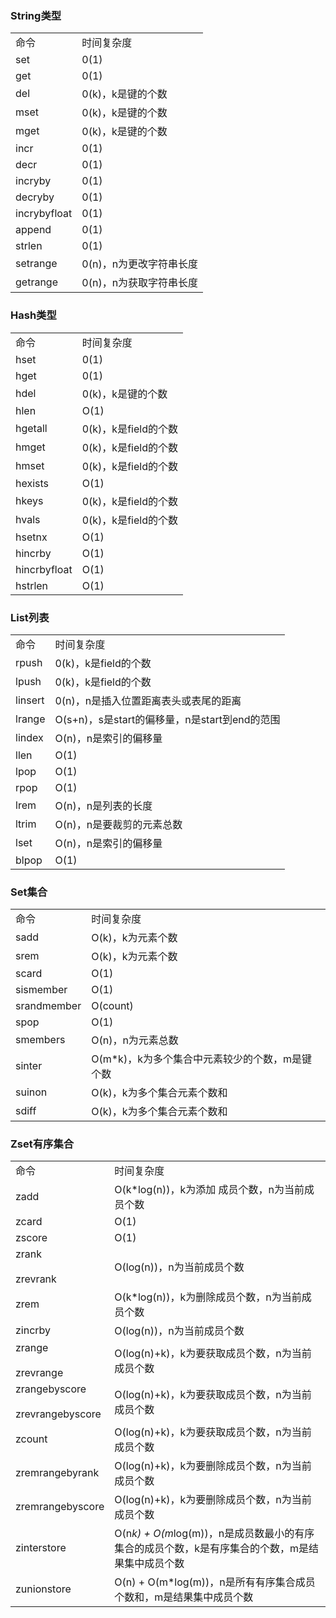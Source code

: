 ### String类型

|   |   |
|---|---|
|命令|时间复杂度|
|set|0(1)|
|get|0(1)|
|del|0(k)，k是键的个数|
|mset|0(k)，k是键的个数|
|mget|0(k)，k是键的个数|
|incr|0(1)|
|decr|0(1)|
|incryby|0(1)|
|decryby|0(1)|
|incrybyfloat|0(1)|
|append|0(1)|
|strlen|0(1)|
|setrange|0(n)，n为更改字符串长度|
|getrange|0(n)，n为获取字符串长度|

### Hash类型

|   |   |
|---|---|
|命令|时间复杂度|
|hset|0(1)|
|hget|0(1)|
|hdel|0(k)，k是键的个数|
|hlen|O(1)|
|hgetall|0(k)，k是field的个数|
|hmget|0(k)，k是field的个数|
|hmset|0(k)，k是field的个数|
|hexists|O(1)|
|hkeys|0(k)，k是field的个数|
|hvals|0(k)，k是field的个数|
|hsetnx|O(1)|
|hincrby|O(1)|
|hincrbyfloat|O(1)|
|hstrlen|O(1)|

### List列表

|   |   |
|---|---|
|命令|时间复杂度|
|rpush|0(k)，k是field的个数|
|lpush|0(k)，k是field的个数|
|linsert|0(n)，n是插入位置距离表头或表尾的距离|
|lrange|O(s+n)，s是start的偏移量，n是start到end的范围|
|lindex|O(n)，n是索引的偏移量|
|llen|O(1)|
|lpop|O(1)|
|rpop|O(1)|
|lrem|O(n)，n是列表的长度|
|ltrim|O(n)，n是要裁剪的元素总数|
|lset|O(n)，n是索引的偏移量|
|blpop|O(1)|

### Set集合

|   |   |
|---|---|
|命令|时间复杂度|
|sadd|O(k)，k为元素个数|
|srem|O(k)，k为元素个数|
|scard|O(1)|
|sismember|O(1)|
|srandmember|O(count)|
|spop|O(1)|
|smembers|O(n)，n为元素总数|
|sinter|O(m*k)，k为多个集合中元素较少的个数，m是键个数|
|suinon|O(k)，k为多个集合元素个数和|
|sdiff|O(k)，k为多个集合元素个数和|

### Zset有序集合

|   |   |
|---|---|
|命令|时间复杂度|
|zadd|O(k*log(n))，k为添加 成员个数，n为当前成员个数|
|zcard|O(1)|
|zscore|O(1)|
|zrank<br/><br/>zrevrank|O(log(n))，n为当前成员个数|
|zrem|O(k*log(n))，k为删除成员个数，n为当前成员个数|
|zincrby|O(log(n))，n为当前成员个数|
|zrange<br/><br/>zrevrange|O(log(n)+k)，k为要获取成员个数，n为当前成员个数|
|zrangebyscore<br/><br/>zrevrangebyscore|O(log(n)+k)，k为要获取成员个数，n为当前成员个数|
|zcount|O(log(n)+k)，k为要获取成员个数，n为当前成员个数|
|zremrangebyrank|O(log(n)+k)，k为要删除成员个数，n为当前成员个数|
|zremrangebyscore|O(log(n)+k)，k为要删除成员个数，n为当前成员个数|
|zinterstore|O(n*k) + O(m*log(m))，n是成员数最小的有序集合的成员个数，k是有序集合的个数，m是结果集中成员个数|
|zunionstore|O(n) + O(m*log(m))，n是所有有序集合成员个数和，m是结果集中成员个数|